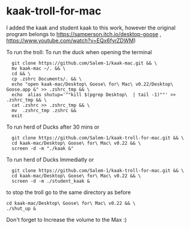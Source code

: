 # kaak-troll-for-mac
I added the kaak and student kaak to this work, however the original program belongs to https://samperson.itch.io/desktop-goose , https://www.youtube.com/watch?v=EQx6fyrZDWM)

To run the troll:
To run the duck when opening the terminal
```
  git clone https://github.com/Salem-1/kaak-mac.git && \
  mv kaak-mac ~/. && \
  cd && \
  cp .zshrc Documents/. && \
  echo "open kaak-mac/Desktop\ Goose\ for\ Mac\ v0.22/Desktop\ Goose.app &" >> .zshrc_tmp && \
  echo  alias shutup='""kill $(pgrep Desktop\  | tail -1)""' >> .zshrc_tmp && \
  cat .zshrc >> .zshrc_tmp && \
  mv  .zshrc_tmp .zshrc &&
  exit
```

To run herd of Ducks after 30 mins
or
```
  git clone https://github.com/Salem-1/kaak-troll-for-mac.git && \
  cd kaak-mac/Desktop\ Goose\ for\ Mac\ v0.22 && \
  screen -d -m "./kaak &"
```

To run herd of Ducks Immediatly
or

```
  git clone https://github.com/Salem-1/kaak-troll-for-mac.git && \
  cd kaak-mac/Desktop\ Goose\ for\ Mac\ v0.22 && \
  screen -d -m ./student_kaak &
```
to stop the troll go to the same directory as before
  ```
  cd kaak-mac/Desktop\ Goose\ for\ Mac\ v0.22 && \
  ./shut_up &
```

Don't forget to Increase the volume to the Max :)
